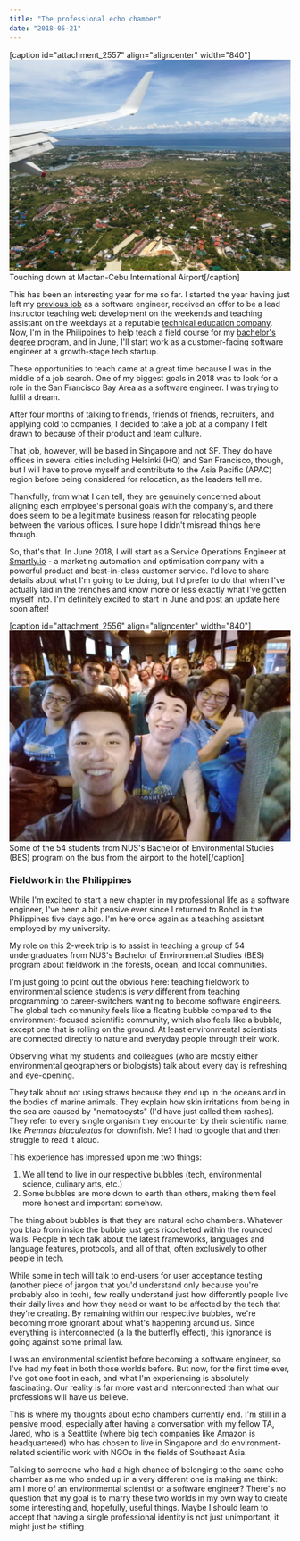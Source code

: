 ```yaml
---
title: "The professional echo chamber"
date: "2018-05-21"
---
```


\[caption id="attachment\_2557" align="aligncenter" width="840"\]![flight into Bohol Philippines nickang blog](images/20180517-BES-ENV3102-flight-arrival-nickang-blog-1024x768.jpg) Touching down at Mactan-Cebu International Airport\[/caption\]

This has been an interesting year for me so far. I started the year having just left my [previous job](http://altitudelabs.com/) as a software engineer, received an offer to be a lead instructor teaching web development on the weekends and teaching assistant on the weekdays at a reputable [technical education company](https://generalassemb.ly/). Now, I'm in the Philippines to help teach a field course for my [bachelor's degree](https://envstudies.nus.edu.sg/) program, and in June, I'll start work as a customer-facing software engineer at a growth-stage tech startup.

These opportunities to teach came at a great time because I was in the middle of a job search. One of my biggest goals in 2018 was to look for a role in the San Francisco Bay Area as a software engineer. I was trying to fulfil a dream.

After four months of talking to friends, friends of friends, recruiters, and applying cold to companies, I decided to take a job at a company I felt drawn to because of their product and team culture.

That job, however, will be based in Singapore and not SF. They do have offices in several cities including Helsinki (HQ) and San Francisco, though, but I will have to prove myself and contribute to the Asia Pacific (APAC) region before being considered for relocation, as the leaders tell me.

Thankfully, from what I can tell, they are genuinely concerned about aligning each employee's personal goals with the company's, and there does seem to be a legitimate business reason for relocating people between the various offices. I sure hope I didn't misread things here though.

So, that's that. In June 2018, I will start as a Service Operations Engineer at [Smartly.io](https://smartly.io) - a marketing automation and optimisation company with a powerful product and best-in-class customer service. I'd love to share details about what I'm going to be doing, but I'd prefer to do that when I've actually laid in the trenches and know more or less exactly what I've gotten myself into. I'm definitely excited to start in June and post an update here soon after!

\[caption id="attachment\_2556" align="aligncenter" width="840"\]![bus ride bohol philippines NUS BES nickang blog](images/20180517-BES-ENV3102-bus-ride-nickang-blog-1024x768.jpg) Some of the 54 students from NUS's Bachelor of Environmental Studies (BES) program on the bus from the airport to the hotel\[/caption\]

### Fieldwork in the Philippines

While I'm excited to start a new chapter in my professional life as a software engineer, I've been a bit pensive ever since I returned to Bohol in the Philippines five days ago. I'm here once again as a teaching assistant employed by my university.

My role on this 2-week trip is to assist in teaching a group of 54 undergraduates from NUS's Bachelor of Environmental Studies (BES) program about fieldwork in the forests, ocean, and local communities.

I'm just going to point out the obvious here: teaching fieldwork to environmental science students is _very_ different from teaching programming to career-switchers wanting to become software engineers. The global tech community feels like a floating bubble compared to the environment-focused scientific community, which also feels like a bubble, except one that is rolling on the ground. At least environmental scientists are connected directly to nature and everyday people through their work.

Observing what my students and colleagues (who are mostly either environmental geographers or biologists) talk about every day is refreshing and eye-opening.

They talk about not using straws because they end up in the oceans and in the bodies of marine animals. They explain how skin irritations from being in the sea are caused by "nematocysts" (I'd have just called them rashes). They refer to every single organism they encounter by their scientific name, like _Premnas biaculeatus_ for clownfish. Me? I had to google that and then struggle to read it aloud.

This experience has impressed upon me two things:

1. We all tend to live in our respective bubbles (tech, environmental science, culinary arts, etc.)
2. Some bubbles are more down to earth than others, making them feel more honest and important somehow.

The thing about bubbles is that they are natural echo chambers. Whatever you blab from inside the bubble just gets ricocheted within the rounded walls. People in tech talk about the latest frameworks, languages and language features, protocols, and all of that, often exclusively to other people in tech.

While some in tech will talk to end-users for user acceptance testing (another piece of jargon that you'd understand only because you're probably also in tech), few really understand just how differently people live their daily lives and how they need or want to be affected by the tech that they're creating. By remaining within our respective bubbles, we're becoming more ignorant about what's happening around us. Since everything is interconnected (a la the butterfly effect), this ignorance is going against some primal law.

I was an environmental scientist before becoming a software engineer, so I've had my feet in both those worlds before. But now, for the first time ever, I've got one foot in each, and what I'm experiencing is absolutely fascinating. Our reality is far more vast and interconnected than what our professions will have us believe.

This is where my thoughts about echo chambers currently end. I'm still in a pensive mood, especially after having a conversation with my fellow TA, Jared, who is a Seattlite (where big tech companies like Amazon is headquartered) who has chosen to live in Singapore and do environment-related scientific work with NGOs in the fields of Southeast Asia.

Talking to someone who had a high chance of belonging to the same echo chamber as me who ended up in a very different one is making me think: am I more of an environmental scientist or a software engineer? There's no question that my goal is to marry these two worlds in my own way to create some interesting and, hopefully, useful things. Maybe I should learn to accept that having a single professional identity is not just unimportant, it might just be stifling.
